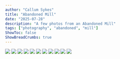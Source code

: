 ```yaml
---
author: "Callum Sykes"
title: "Abandoned Mill"
date: "2025-07-28"
description: "A few photos from an Abandoned Mill"
tags: ["photography", "abandoned", "mill"]
ShowToc: false
ShowBreadCrumbs: true
---
```


![](/abandoned-mill/IMG20250728110139.jpg)
![](/abandoned-mill/IMG20250728110119.jpg)
![](/abandoned-mill/IMG20250728110309.jpg)
![](/abandoned-mill/IMG20250728110321.jpg)
![](/abandoned-mill/IMG20250728110512.jpg)
![](/abandoned-mill/IMG20250728110630.jpg)
![](/abandoned-mill/IMG20250728110753.jpg)
![](/abandoned-mill/IMG20250728111252.jpg)
![](/abandoned-mill/IMG20250728111358.jpg)
![](/abandoned-mill/IMG20250728133412.jpg)
![](/abandoned-mill/IMG20250728133636.jpg)